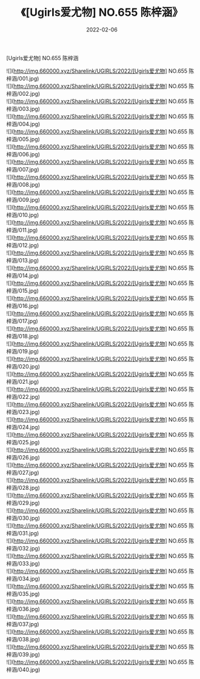 ﻿---
layout: post
title:  《[Ugirls爱尤物] NO.655 陈梓涵》
date:   2022-02-06
img: http://img.660000.xyz/Sharelink/UGIRLS/2022/[Ugirls爱尤物] NO.655 陈梓涵/000.jpg
categories: [美女, 清纯, 唯美]
---

[Ugirls爱尤物] NO.655 陈梓涵

 ![](http://img.660000.xyz/Sharelink/UGIRLS/2022/[Ugirls爱尤物] NO.655 陈梓涵/001.jpg) <br>![](http://img.660000.xyz/Sharelink/UGIRLS/2022/[Ugirls爱尤物] NO.655 陈梓涵/002.jpg) <br>![](http://img.660000.xyz/Sharelink/UGIRLS/2022/[Ugirls爱尤物] NO.655 陈梓涵/003.jpg) <br>![](http://img.660000.xyz/Sharelink/UGIRLS/2022/[Ugirls爱尤物] NO.655 陈梓涵/004.jpg) <br>![](http://img.660000.xyz/Sharelink/UGIRLS/2022/[Ugirls爱尤物] NO.655 陈梓涵/005.jpg) <br>![](http://img.660000.xyz/Sharelink/UGIRLS/2022/[Ugirls爱尤物] NO.655 陈梓涵/006.jpg) <br>![](http://img.660000.xyz/Sharelink/UGIRLS/2022/[Ugirls爱尤物] NO.655 陈梓涵/007.jpg) <br>![](http://img.660000.xyz/Sharelink/UGIRLS/2022/[Ugirls爱尤物] NO.655 陈梓涵/008.jpg) <br>![](http://img.660000.xyz/Sharelink/UGIRLS/2022/[Ugirls爱尤物] NO.655 陈梓涵/009.jpg) <br>![](http://img.660000.xyz/Sharelink/UGIRLS/2022/[Ugirls爱尤物] NO.655 陈梓涵/010.jpg) <br>![](http://img.660000.xyz/Sharelink/UGIRLS/2022/[Ugirls爱尤物] NO.655 陈梓涵/011.jpg) <br>![](http://img.660000.xyz/Sharelink/UGIRLS/2022/[Ugirls爱尤物] NO.655 陈梓涵/012.jpg) <br>![](http://img.660000.xyz/Sharelink/UGIRLS/2022/[Ugirls爱尤物] NO.655 陈梓涵/013.jpg) <br>![](http://img.660000.xyz/Sharelink/UGIRLS/2022/[Ugirls爱尤物] NO.655 陈梓涵/014.jpg) <br>![](http://img.660000.xyz/Sharelink/UGIRLS/2022/[Ugirls爱尤物] NO.655 陈梓涵/015.jpg) <br>![](http://img.660000.xyz/Sharelink/UGIRLS/2022/[Ugirls爱尤物] NO.655 陈梓涵/016.jpg) <br>![](http://img.660000.xyz/Sharelink/UGIRLS/2022/[Ugirls爱尤物] NO.655 陈梓涵/017.jpg) <br>![](http://img.660000.xyz/Sharelink/UGIRLS/2022/[Ugirls爱尤物] NO.655 陈梓涵/018.jpg) <br>![](http://img.660000.xyz/Sharelink/UGIRLS/2022/[Ugirls爱尤物] NO.655 陈梓涵/019.jpg) <br>![](http://img.660000.xyz/Sharelink/UGIRLS/2022/[Ugirls爱尤物] NO.655 陈梓涵/020.jpg) <br>![](http://img.660000.xyz/Sharelink/UGIRLS/2022/[Ugirls爱尤物] NO.655 陈梓涵/021.jpg) <br>![](http://img.660000.xyz/Sharelink/UGIRLS/2022/[Ugirls爱尤物] NO.655 陈梓涵/022.jpg) <br>![](http://img.660000.xyz/Sharelink/UGIRLS/2022/[Ugirls爱尤物] NO.655 陈梓涵/023.jpg) <br>![](http://img.660000.xyz/Sharelink/UGIRLS/2022/[Ugirls爱尤物] NO.655 陈梓涵/024.jpg) <br>![](http://img.660000.xyz/Sharelink/UGIRLS/2022/[Ugirls爱尤物] NO.655 陈梓涵/025.jpg) <br>![](http://img.660000.xyz/Sharelink/UGIRLS/2022/[Ugirls爱尤物] NO.655 陈梓涵/026.jpg) <br>![](http://img.660000.xyz/Sharelink/UGIRLS/2022/[Ugirls爱尤物] NO.655 陈梓涵/027.jpg) <br>![](http://img.660000.xyz/Sharelink/UGIRLS/2022/[Ugirls爱尤物] NO.655 陈梓涵/028.jpg) <br>![](http://img.660000.xyz/Sharelink/UGIRLS/2022/[Ugirls爱尤物] NO.655 陈梓涵/029.jpg) <br>![](http://img.660000.xyz/Sharelink/UGIRLS/2022/[Ugirls爱尤物] NO.655 陈梓涵/030.jpg) <br>![](http://img.660000.xyz/Sharelink/UGIRLS/2022/[Ugirls爱尤物] NO.655 陈梓涵/031.jpg) <br>![](http://img.660000.xyz/Sharelink/UGIRLS/2022/[Ugirls爱尤物] NO.655 陈梓涵/032.jpg) <br>![](http://img.660000.xyz/Sharelink/UGIRLS/2022/[Ugirls爱尤物] NO.655 陈梓涵/033.jpg) <br>![](http://img.660000.xyz/Sharelink/UGIRLS/2022/[Ugirls爱尤物] NO.655 陈梓涵/034.jpg) <br>![](http://img.660000.xyz/Sharelink/UGIRLS/2022/[Ugirls爱尤物] NO.655 陈梓涵/035.jpg) <br>![](http://img.660000.xyz/Sharelink/UGIRLS/2022/[Ugirls爱尤物] NO.655 陈梓涵/036.jpg) <br>![](http://img.660000.xyz/Sharelink/UGIRLS/2022/[Ugirls爱尤物] NO.655 陈梓涵/037.jpg) <br>![](http://img.660000.xyz/Sharelink/UGIRLS/2022/[Ugirls爱尤物] NO.655 陈梓涵/038.jpg) <br>![](http://img.660000.xyz/Sharelink/UGIRLS/2022/[Ugirls爱尤物] NO.655 陈梓涵/039.jpg) <br>![](http://img.660000.xyz/Sharelink/UGIRLS/2022/[Ugirls爱尤物] NO.655 陈梓涵/040.jpg) <br>